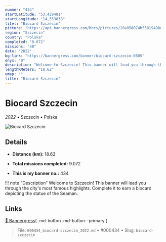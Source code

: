 ```yaml
---
nummer: "434"
startLatitude: "53,429481"
startLongitude: "14,553038"
titel: "Biocard Szczecin"
picture: "https://api.bannergress.com/bnrs/pictures/20a058074b53019498efad8705ff63fd"
region: "Szczecin"
country: "Polska"
completed: "9.072"
missions: "48"
date: "2022"
bg-link: "https://bannergress.com/banner/biocard-szczecin-0805"
onyx: "0"
description: "Welcome to Szczecin! This banner will lead you through the city's most famous highlights. Complete it to earn a biocard depicting the statue of the Seaman."
lengthKMeters: "18,62"
umap: ""
title: "Biocard Szczecin"
---
```

# Biocard Szczecin

*2022* • Szczecin • Polska

![Biocard Szczecin](https://api.bannergress.com/bnrs/pictures/20a058074b53019498efad8705ff63fd)

## Details
- **Distance (km):** 18.62

- **Total missions completed:** 9.072
- **This is my banner no.:** 434


!!! note "Description"
    Welcome to Szczecin! This banner will lead you through the city's most famous highlights. Complete it to earn a biocard depicting the statue of the Seaman.



## Links
[🔗 Bannergress](https://bannergress.com/banner/biocard-szczecin-0805){ .md-button .md-button--primary }



> File: `000434_biocard-szczecin_2022.md` • #000434 • Slug: `biocard-szczecin`
